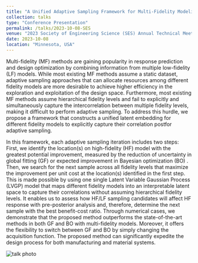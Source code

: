 ```yaml
---
title: "A Unified Adaptive Sampling Framework for Multi-Fidelity Modeling and Bayesian Optimization via Latent Variable Gaussian Process"
collection: talks
type: "Conference Presentation"
permalink: /talks/2023-10-08-SES
venue: "2023 Society of Engineering Science (SES) Annual Technical Meeting"
date: 2023-10-08
location: "Minnesota, USA"
---
```





Multi-fidelity (MF) methods are gaining popularity in response prediction and design optimization by combining information from multiple low-fidelity (LF) models. While most existing MF methods assume a static dataset, adaptive sampling approaches that can allocate resources among different fidelity models are more desirable to achieve higher efficiency in the exploration and exploitation of the design space. Furthermore, most existing MF methods assume hierarchical fidelity levels and fail to explicitly and simultaneously capture the intercorrelation between multiple fidelity levels, making it difficult to perform adaptive sampling. To address this hurdle, we propose a framework that constructs a unified latent embedding for different fidelity models to explicitly capture their correlation postfor adaptive sampling.  

In this framework, each adaptive sampling iteration includes two steps: First, we identify the location(s) on high-fidelity (HF) model with the greatest potential improvement, measured by the reduction of uncertainty in global fitting (GF)  or expected improvement in Bayesian optimization (BO) . Then, we search for the next sample across all fidelity levels that maximize the improvement per unit cost at the location(s) identified in the first step. This is made possible by using one single Latent Variable Gaussian Process (LVGP) model that maps different fidelity models into an interpretable latent space to capture their correlations without assuming hierarchical fidelity levels. It enables us to assess how HF/LF sampling candidates will affect HF response with pre-posterior analysis and, therefore, determine the next sample with the best benefit-cost ratio. Through numerical cases, we demonstrate that the proposed method outperforms the state-of-the-art methods in both GF and BO with multi-fidelity models. Moreover, it offers the flexibility to switch between GF and BO by simply changing the acquisition function. The proposed method can significantly expedite the design process for both manufacturing and material systems.  

<img src="https://yiping514.github.io/chenyp.github.io/images/2023_SES.JPG" alt="talk photo">